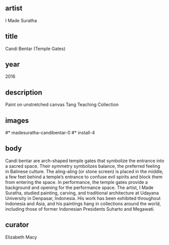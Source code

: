 ## artist
I Made Suratha 

## title
Candi Bentar (Temple Gates)

## year
2016 

## description
Paint on unstretched canvas 
Tang Teaching Collection 

## images
#* madesuratha-candibentar-0
#* install-4

## body
Candi bentar are arch-shaped temple gates that symbolize the entrance into a sacred space. Their symmetry symbolizes balance, the preferred feeling in Balinese culture. The aling-aling (or stone screen) is placed in the middle, a few feet behind a temple’s entrance to confuse evil spirits and block them from entering the space. In performance, the temple gates provide a background and opening for the performance space. The artist, I Made Suratha, studied painting, carving, and traditional architecture at Udayana University in Denpasar, Indonesia. His work has been exhibited throughout Indonesia and Asia, and his paintings hang in collections around the world, including those of former Indonesian Presidents Suharto and Megawati. 

## curator
Elizabeth Macy